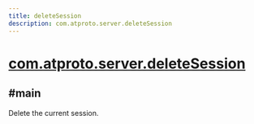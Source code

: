 ```yaml
---
title: deleteSession
description: com.atproto.server.deleteSession
---
```


# [com.atproto.server.deleteSession](https://github.com/myConsciousness/atproto.dart/blob/main/lexicons/com/atproto/server/deleteSession.json)

## #main

Delete the current session.
